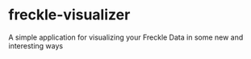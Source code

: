 freckle-visualizer
==================

A simple application for visualizing your Freckle Data in some new and interesting ways
